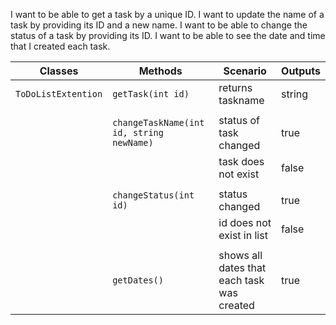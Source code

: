 I want to be able to get a task by a unique ID.
I want to update the name of a task by providing its ID and a new name.
I want to be able to change the status of a task by providing its ID.
I want to be able to see the date and time that I created each task.

| Classes				  | Methods                                     | Scenario										| Outputs			|
|-------------------------|---------------------------------------------|-----------------------------------------------|-------------------|
|`ToDoListExtention`	  | `getTask(int id)`						    | returns taskname								| string			|
|						  |											    |												|					|
|						  | `changeTaskName(int id, string newName)`	| status of task changed						| true				|
|						  |											    | task does not exist							| false				|
|						  |											    |												|					|
|						  | `changeStatus(int id)`						| status changed								| true				|
|						  |											    | id does not exist in list						| false				|
|						  |											    |												|					|
|						  | `getDates()`								| shows all dates that each task was created	| true				|
